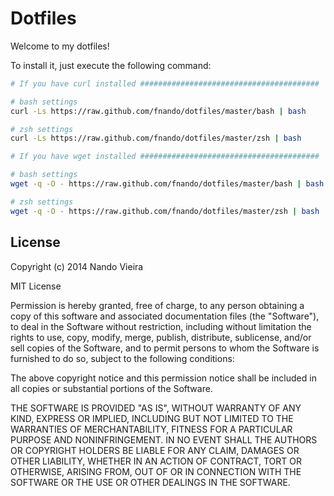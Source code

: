 # Dotfiles

Welcome to my dotfiles!

To install it, just execute the following command:

```bash
# If you have curl installed ########################################

# bash settings
curl -Ls https://raw.github.com/fnando/dotfiles/master/bash | bash

# zsh settings
curl -Ls https://raw.github.com/fnando/dotfiles/master/zsh | bash

# If you have wget installed ########################################

# bash settings
wget -q -O - https://raw.github.com/fnando/dotfiles/master/bash | bash

# zsh settings
wget -q -O - https://raw.github.com/fnando/dotfiles/master/zsh | bash
```

## License

Copyright (c) 2014 Nando Vieira

MIT License

Permission is hereby granted, free of charge, to any person obtaining
a copy of this software and associated documentation files (the
"Software"), to deal in the Software without restriction, including
without limitation the rights to use, copy, modify, merge, publish,
distribute, sublicense, and/or sell copies of the Software, and to
permit persons to whom the Software is furnished to do so, subject to
the following conditions:

The above copyright notice and this permission notice shall be
included in all copies or substantial portions of the Software.

THE SOFTWARE IS PROVIDED "AS IS", WITHOUT WARRANTY OF ANY KIND,
EXPRESS OR IMPLIED, INCLUDING BUT NOT LIMITED TO THE WARRANTIES OF
MERCHANTABILITY, FITNESS FOR A PARTICULAR PURPOSE AND
NONINFRINGEMENT. IN NO EVENT SHALL THE AUTHORS OR COPYRIGHT HOLDERS BE
LIABLE FOR ANY CLAIM, DAMAGES OR OTHER LIABILITY, WHETHER IN AN ACTION
OF CONTRACT, TORT OR OTHERWISE, ARISING FROM, OUT OF OR IN CONNECTION
WITH THE SOFTWARE OR THE USE OR OTHER DEALINGS IN THE SOFTWARE.
